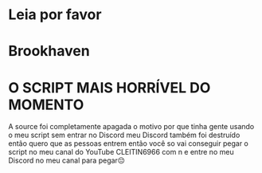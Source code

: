 # Leia por favor
# Brookhaven
# O SCRIPT MAIS HORRÍVEL DO MOMENTO
A source foi completamente apagada o motivo por que tinha gente usando o meu script sem entrar no Discord meu Discord também foi destruído então quero que as pessoas entrem então você so vai conseguir pegar o script no meu canal do YouTube CLEITIN6966 com n e entre no meu Discord no meu canal para pegar😔
